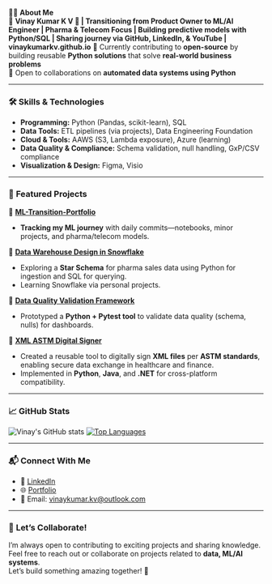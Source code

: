 👨‍💻 **About Me**  
🚀 **Vinay Kumar K V 👋 | Transitioning from Product Owner to ML/AI Engineer | Pharma & Telecom Focus | Building predictive models with Python/SQL | Sharing journey via GitHub, LinkedIn, & YouTube | vinaykumarkv.github.io** 
🌱 Currently contributing to **open-source** by building reusable **Python solutions** that solve **real-world business problems**  
🤝 Open to collaborations on **automated data systems using Python**

---

### 🛠️ **Skills & Technologies**
- **Programming:** Python (Pandas, scikit-learn), SQL
- **Data Tools:** ETL pipelines (via projects), Data Engineering Foundation
- **Cloud & Tools:** AAWS (S3, Lambda exposure), Azure (learning)
- **Data Quality & Compliance:** Schema validation, null handling, GxP/CSV compliance
- **Visualization & Design:** Figma, Visio

---

### 🌟 **Featured Projects**

📌 **[ML-Transition-Portfolio](https://github.com/vinaykumarkv/ML-Transition-Portfolio)**  
- **Tracking my ML journey** with daily commits—notebooks, minor projects, and pharma/telecom models.  

📌 **[Data Warehouse Design in Snowflake](https://github.com/vinaykumarkv/snowflake_pharma_dw)**  
- Exploring a **Star Schema** for pharma sales data using Python for ingestion and SQL for querying.
- Learning Snowflake via personal projects.  

📌 **[Data Quality Validation Framework](https://github.com/vinaykumarkv/data-quality-validation-framework)**  
- Prototyped a **Python + Pytest tool** to validate data quality (schema, nulls) for dashboards.  

📌 **[XML ASTM Digital Signer](https://github.com/vinaykumarkv/XMLDigSignerASTM_Python)**  
- Created a reusable tool to digitally sign **XML files** per **ASTM standards**, enabling secure data exchange in healthcare and finance.  
- Implemented in **Python**, **Java**, and **.NET** for cross-platform compatibility. 

---

### 📈 **GitHub Stats**
![Vinay's GitHub stats](https://github-readme-stats.vercel.app/api?username=vinaykumarkv&show_icons=true&theme=radical)
[![Top Languages](https://github-readme-stats.vercel.app/api/top-langs/?username=vinaykumarkv&layout=compact&theme=radical)](https://github.com/vinaykumarkv)

---

### 📬 **Connect With Me**
- 💼 [LinkedIn](https://www.linkedin.com/in/vinay-kumar-k-v)  
- 🌐 [Portfolio](https://vinaykumarkv.github.io)  
- 📧 Email: [vinaykumar.kv@outlook.com](mailto:vinaykumar.kv@outlook.com)  

---

### 🤝 **Let’s Collaborate!**
I’m always open to contributing to exciting projects and sharing knowledge. Feel free to reach out or collaborate on projects related to **data, ML/AI systems**.  
Let’s build something amazing together! 🚀
